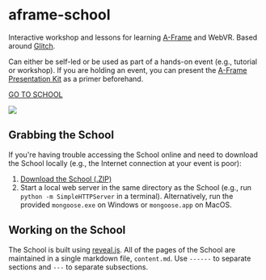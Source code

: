# aframe-school

Interactive workshop and lessons for learning [A-Frame](https://aframe.io) and
WebVR. Based around [Glitch](https://glitch.com).

Can either be self-led or be used as part of a hands-on event (e.g., tutorial
or workshop). If you are holding an event, you can present the [A-Frame
Presentation Kit](https://github.com/aframevr/aframe-presentation-kit) as a
primer beforehand.

[GO TO SCHOOL](https://aframe.io/aframe-school/)

![](https://cloud.githubusercontent.com/assets/674727/24431825/1a2c83de-13d3-11e7-9739-dd5004891684.png)

## Grabbing the School

If you're having trouble accessing the School online and need to download the
School locally (e.g., the Internet connection at your event is poor):

1. [Download the School (.ZIP)](http://github.com/aframevr/aframe-school/zipball/master)
2. Start a local web server in the same directory as the School (e.g., run
`python -m SimpleHTTPServer` in a terminal). Alternatively, run the provided
`mongoose.exe` on Windows or `mongoose.app` on MacOS.

## Working on the School

The School is built using [reveal.js](https://github.com/hakimel/reveal.js/).
All of the pages of the School are maintained in a single markdown file,
`content.md`. Use `------` to separate sections and `---` to separate
subsections.
